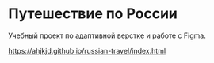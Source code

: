 # Путешествие по России

Учебный проект по адаптивной верстке и работе с Figma.

https://ahjkjd.github.io/russian-travel/index.html
